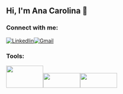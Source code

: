 ## Hi, I'm Ana Carolina 👋 

### Connect with me:

[![Linkedlin](https://img.shields.io/badge/LinkedIn-0077B5?style=for-the-badge&logo=linkedin&logoColor=white)](https://www.linkedin.com/in/ana-carolina-45873714b/)[![Gmail](https://img.shields.io/badge/Gmail-D14836?style=for-the-badge&logo=gmail&logoColor=white)](mailto:carolina.acs142@gmail.com)


### Tools:


<img src='https://logos-world.net/wp-content/uploads/2021/10/Python-Logo-700x394.png' height="60" width="100"/><img src='https://upload.wikimedia.org/wikipedia/commons/thumb/e/ed/Pandas_logo.svg/300px-Pandas_logo.svg.png' height="40" width="100"/><img src='https://raw.githubusercontent.com/mwaskom/seaborn/master/doc/_static/logo-wide-lightbg.svg' height="40" width="100"/>

